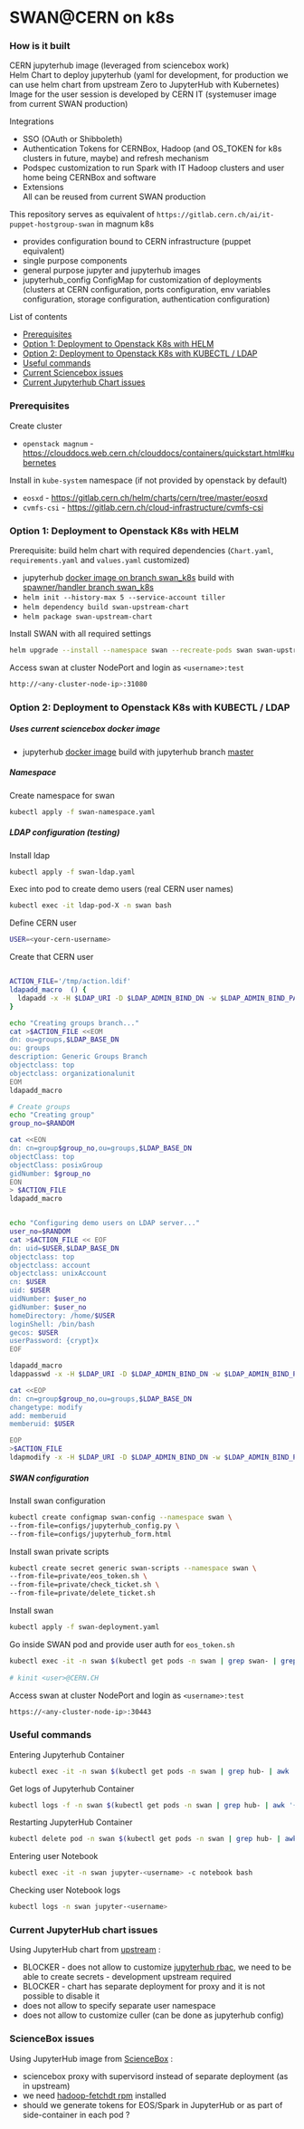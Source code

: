 # SWAN@CERN on k8s

### How is it built

CERN jupyterhub image (leveraged from sciencebox work)  
Helm Chart to deploy jupyterhub (yaml for development, for production we can use helm chart from upstream Zero to JupyterHub with Kubernetes)  
Image for the user session is developed by CERN IT (systemuser image from current SWAN production)  
  
Integrations  

- SSO (OAuth or Shibboleth)  
- Authentication Tokens for CERNBox, Hadoop (and OS_TOKEN for k8s clusters in future, maybe) and refresh mechanism  
- Podspec customization to run Spark with IT Hadoop clusters and user home being CERNBox and software  
- Extensions  
	All can be reused from current SWAN production  
  
This repository serves as equivalent of `https://gitlab.cern.ch/ai/it-puppet-hostgroup-swan` in magnum k8s

- provides configuration bound to CERN infrastructure (puppet equivalent)
- single purpose components
- general purpose jupyter and jupyterhub images
- jupyterhub_config ConfigMap for customization of deployments (clusters at CERN configuration, ports configuration, env variables configuration, storage configuration, authentication configuration)

List of contents
- [Prerequisites](#prerequisites)
- [Option 1: Deployment to Openstack K8s with HELM](#option-1:-deployment-to-openstack-k8s-with-helm)
- [Option 2: Deployment to Openstack K8s with KUBECTL / LDAP](#option-2:-deployment-to-openstack-k8s-with-kubectl-/-ldap)
- [Useful commands](#useful-commands)
- [Current Sciencebox issues](#sciencebox-issues)
- [Current Jupyterhub Chart issues](#current-jupyterhub-chart-issues)

### Prerequisites

Create cluster
- `openstack magnum` - https://clouddocs.web.cern.ch/clouddocs/containers/quickstart.html#kubernetes

Install in `kube-system` namespace (if not provided by openstack by default)
- `eosxd` - https://gitlab.cern.ch/helm/charts/cern/tree/master/eosxd
- `cvmfs-csi` - https://gitlab.cern.ch/cloud-infrastructure/cvmfs-csi

### Option 1: Deployment to Openstack K8s with HELM

Prerequisite: build helm chart with required dependencies (`Chart.yaml`, `requirements.yaml` and `values.yaml` customized)
- jupyterhub [docker image on branch swan_k8s](https://gitlab.cern.ch/swan/docker-images/jupyterhub/tree/swan_k8s) build with [spawner/handler branch swan_k8s](https://gitlab.cern.ch/swan/jupyterhub/tree/swan_k8s)
- `helm init --history-max 5 --service-account tiller`
- `helm dependency build swan-upstream-chart`
- `helm package swan-upstream-chart`

Install SWAN with all required settings

```bash
helm upgrade --install --namespace swan --recreate-pods swan swan-upstream-chart-0.0.1.tgz
```

Access swan at cluster NodePort and login as `<username>:test`

```bash
http://<any-cluster-node-ip>:31080
```

### Option 2: Deployment to Openstack K8s with KUBECTL / LDAP

##### Uses current sciencebox docker image
- jupyterhub [docker image](https://gitlab.cern.ch/swan/docker-images/jupyterhub) build with jupyterhub branch [master](https://gitlab.cern.ch/swan/jupyterhub/tree/master)

##### Namespace 

Create namespace for swan
```bash
kubectl apply -f swan-namespace.yaml
```

##### LDAP configuration (testing)

Install ldap

```bash
kubectl apply -f swan-ldap.yaml
```

Exec into pod to create demo users (real CERN user names)

```bash
kubectl exec -it ldap-pod-X -n swan bash
```

Define CERN user

```bash
USER=<your-cern-username>
```

Create that CERN user

```bash

ACTION_FILE='/tmp/action.ldif'
ldapadd_macro  () {
  ldapadd -x -H $LDAP_URI -D $LDAP_ADMIN_BIND_DN -w $LDAP_ADMIN_BIND_PASSWORD -f $ACTION_FILE
}

echo "Creating groups branch..."
cat >$ACTION_FILE <<EOM
dn: ou=groups,$LDAP_BASE_DN
ou: groups
description: Generic Groups Branch
objectclass: top
objectclass: organizationalunit
EOM
ldapadd_macro

# Create groups
echo "Creating group"
group_no=$RANDOM

cat <<EON
dn: cn=group$group_no,ou=groups,$LDAP_BASE_DN
objectClass: top
objectClass: posixGroup
gidNumber: $group_no
EON
> $ACTION_FILE
ldapadd_macro


echo "Configuring demo users on LDAP server..."
user_no=$RANDOM
cat >$ACTION_FILE << EOF
dn: uid=$USER,$LDAP_BASE_DN
objectclass: top
objectclass: account
objectclass: unixAccount
cn: $USER
uid: $USER
uidNumber: $user_no
gidNumber: $user_no
homeDirectory: /home/$USER
loginShell: /bin/bash
gecos: $USER
userPassword: {crypt}x
EOF

ldapadd_macro
ldappasswd -x -H $LDAP_URI -D $LDAP_ADMIN_BIND_DN -w $LDAP_ADMIN_BIND_PASSWORD "uid=$USER,$LDAP_BASE_DN" -s "test"

cat <<EOP
dn: cn=group$group_no,ou=groups,$LDAP_BASE_DN
changetype: modify
add: memberuid
memberuid: $USER

EOP
>$ACTION_FILE
ldapmodify -x -H $LDAP_URI -D $LDAP_ADMIN_BIND_DN -w $LDAP_ADMIN_BIND_PASSWORD -f $ACTION_FILE
```

##### SWAN configuration

Install swan configuration

```bash
kubectl create configmap swan-config --namespace swan \
--from-file=configs/jupyterhub_config.py \
--from-file=configs/jupyterhub_form.html
```

Install swan private scripts

```bash
kubectl create secret generic swan-scripts --namespace swan \
--from-file=private/eos_token.sh \
--from-file=private/check_ticket.sh \
--from-file=private/delete_ticket.sh
```

Install swan

```bash
kubectl apply -f swan-deployment.yaml
```

Go inside SWAN pod and provide user auth for `eos_token.sh`

```bash
kubectl exec -it -n swan $(kubectl get pods -n swan | grep swan- | grep Running | awk '{print $1}') bash
 
# kinit <user>@CERN.CH
```

Access swan at cluster NodePort and login as `<username>:test`

```bash
https://<any-cluster-node-ip>:30443
```

### Useful commands

Entering Jupyterhub Container

```bash
kubectl exec -it -n swan $(kubectl get pods -n swan | grep hub- | awk '{print $1}') bash
```

Get logs of Jupyterhub Container

```bash
kubectl logs -f -n swan $(kubectl get pods -n swan | grep hub- | awk '{print $1}') bash
```

Restarting JupyterHub Container

```bash
kubectl delete pod -n swan $(kubectl get pods -n swan | grep hub- | awk '{print $1}')
```

Entering user Notebook

```bash
kubectl exec -it -n swan jupyter-<username> -c notebook bash
```

Checking user Notebook logs

```bash
kubectl logs -n swan jupyter-<username>
```

### Current JupyterHub chart issues

Using JupyterHub chart from [upstream](https://github.com/jupyterhub/zero-to-jupyterhub-k8s/blob/master/jupyterhub/values.yaml) :
- BLOCKER - does not allow to customize [jupyterhub rbac](https://github.com/jupyterhub/zero-to-jupyterhub-k8s/blob/master/jupyterhub/templates/hub/rbac.yaml), we need to be able to create secrets - development upstream required
- BLOCKER - chart has separate deployment for proxy and it is not possible to disable it
- does not allow to specify separate user namespace
- does not allow to customize culler (can be done as jupyterhub config)

### ScienceBox issues

Using JupyterHub image from [ScienceBox](https://gitlab.cern.ch/swan/docker-images/jupyterhub) :

- sciencebox proxy with supervisord instead of separate deployment (as in upstream)
- we need [hadoop-fetchdt rpm](https://gitlab.cern.ch/db/hadoop-fetchdt/tree/qa) installed
- should we generate tokens for EOS/Spark in JupyterHub or as part of side-container in each pod ? 
